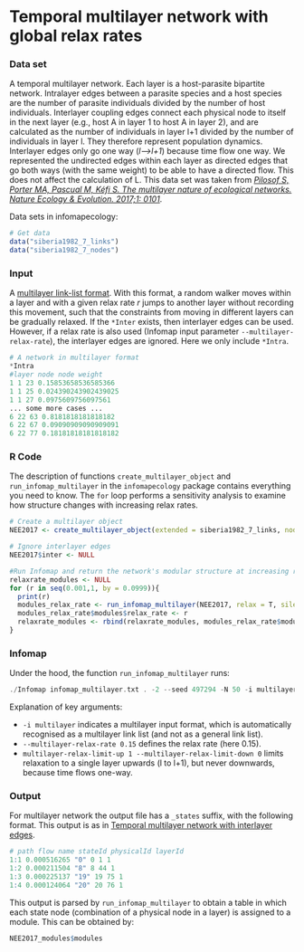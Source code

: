 # Temporal multilayer network with global relax rates

### Data set
A temporal multilayer network. Each layer is a host-parasite bipartite network. Intralayer edges between a parasite species and a host species are the number of parasite individuals divided by the number of host individuals. Interlayer coupling edges connect each physical node to itself in the next layer (e.g., host A in layer 1 to host A in layer 2), and are calculated as the number of individuals in layer l+1 divided by the number of individuals in layer l. They therefore represent population dynamics. Interlayer edges only go one way (_l-->l+1_) because time flow one way. We represented the undirected edges within each layer as directed edges that go both ways (with the same weight) to be able to have a directed flow. This does not affect the calculation of L. This data set was taken from [_Pilosof S, Porter MA, Pascual M, Kéfi S. The multilayer nature of ecological networks. Nature Ecology & Evolution. 2017;1: 0101_](https://www.nature.com/articles/s41559-017-0101?proof=true19).

Data sets in infomapecology:
```R
# Get data
data("siberia1982_7_links")
data("siberia1982_7_nodes")
```
### Input
A [multilayer link-list format](https://www.mapequation.org/infomap/#InputMultilayer). With this format, a random walker moves within a layer and with a given relax rate _r_ jumps to another layer without recording this movement, such that the constraints from moving in different layers can be gradually relaxed. If the `*Inter` exists, then interlayer edges can be used. However, if a relax rate is also used (Infomap input parameter `--multilayer-relax-rate`), the interlayer edges are ignored. Here we only include `*Intra`.

```Python
# A network in multilayer format
*Intra
#layer node node weight
1 1 23 0.15853658536585366
1 1 25 0.024390243902439025
1 1 27 0.0975609756097561
... some more cases ...
6 22 63 0.8181818181818182
6 22 67 0.09090909090909091
6 22 77 0.18181818181818182
```

### R Code
The description of functions `create_multilayer_object` and `run_infomap_multilayer` in the `infomapecology` package contains everything you need to know. The `for` loop performs a sensitivity analysis to examine how structure changes with increasing relax rates.

```R
# Create a multilayer object
NEE2017 <- create_multilayer_object(extended = siberia1982_7_links, nodes = siberia1982_7_nodes, intra_output_extended = F, inter_output_extended = F)

# Ignore interlayer edges
NEE2017$inter <- NULL

#Run Infomap and return the network's modular structure at increasing relax-rates.
relaxrate_modules <- NULL
for (r in seq(0.001,1, by = 0.0999)){
  print(r)
  modules_relax_rate <- run_infomap_multilayer(NEE2017, relax = T, silent = T, trials = 50, seed = 497294, multilayer_relax_rate = r, multilayer_relax_limit_up = 1, multilayer_relax_limit_down = 0, temporal_network = T)
  modules_relax_rate$modules$relax_rate <- r
  relaxrate_modules <- rbind(relaxrate_modules, modules_relax_rate$modules)
}
```

### Infomap
Under the hood, the function `run_infomap_multilayer` runs:
```C++
./Infomap infomap_multilayer.txt . -2 --seed 497294 -N 50 -i multilayer --multilayer-relax-rate 0.15 --multilayer-relax-limit-up 1 --multilayer-relax-limit-down 0 --silent
```

Explanation of key arguments:
* `-i multilayer` indicates a multilayer input format, which is automatically recognised as a multilayer link list (and not as a general link list).
* `--multilayer-relax-rate 0.15` defines the relax rate (here 0.15).
* `multilayer-relax-limit-up 1 --multilayer-relax-limit-down 0` limits relaxation to a single layer upwards (l to l+1), but never downwards, because time flows one-way.

### Output
For multilayer network the output file has a `_states` suffix, with the following format. This output is as in [Temporal multilayer network with interlayer edges](multilayer_interlayer.md). 

```R
# path flow name stateId physicalId layerId
1:1 0.000516265 "0" 0 1 1
1:2 0.000211504 "8" 8 44 1
1:3 0.000225137 "19" 19 75 1
1:4 0.000124064 "20" 20 76 1
```
This output is parsed by `run_infomap_multilayer` to obtain a table in which each state node (combination of a physical node in a layer) is assigned to a module. This can be obtained by:
```R
NEE2017_modules$modules
```
